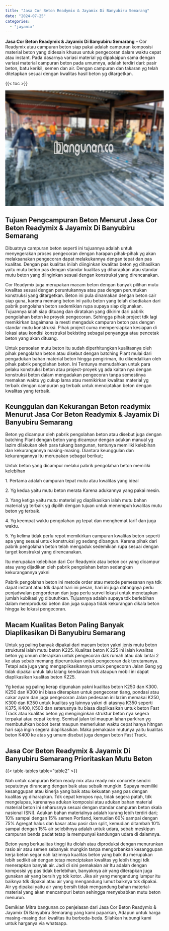 ```yaml
---
title: "Jasa Cor Beton Readymix & Jayamix Di Banyubiru Semarang"
date: "2024-07-25"
categories: 
  - "jayamix"
---
```


**Jasa Cor Beton Readymix & Jayamix Di Banyubiru Semarang** – Cor Readymix atau campuran beton siap pakai adalah campuran komposisi material beton yang didesain khusus untuk pengecoran dalam waktu cepat atau instant. Pada dasarnya variasi material yg dipakaipun sama dengan variasi material campuran beton pada umumnya, adalah terdiri dari: pasir beton, batu kerikil, semen dan air. Dengan campuran dan takaran yg telah ditetapkan sesuai dengan kwalitas hasil beton yg ditargetkan.

{{< toc >}}

![Jasa Cor Beton Readymix & Jayamix Di Banyubiru Semarang](/images/jasa-cor-readymix-54.png)

## Tujuan Pengcampuran Beton Menurut Jasa Cor Beton Readymix & Jayamix Di Banyubiru Semarang

Dibuatnya campuran beton seperti ini tujuannya adalah untuk menyegerakan proses pengecoran dengan harapan pihak-pihak yg akan melaksanakan pengecoran dapat melakukannya dengan tepat dan pas kualitas. Dengan pas kualitas inilah diinginkan kwalitas beton yg dihasilkan yaitu mutu beton pas dengan standar kualitas yg diharapkan atau standar mutu beton yang diinginkan sesuai dengan konstruksi yang direncanakan.

Cor Readymix juga merupakan macam beton dengan banyak pilihan mutu kwalitas sesuai dengan peruntukannya atau pas dengan peruntukan konstruksi yang ditargetkan. Beton ini pula dinamakan dengan beton cair siap guna, karena memang beton ini yaitu beton yang telah disediakan dari pabrik pengolahan beton sedemikian rupa supaya siap digunakan. Tujuannya ialah siap dituang dan diratakan yang dikirim dari pabrik pengolahan beton ke proyek pengecoran. Sehingga pihak project tdk lagi memikirkan bagaimana ia mesti mengaduk campuran beton pas dengan standar mutu konstruksi. Pihak project cuma mempersiapkan kesiapan di lokasi atau kondisi konstruksi bekisting sebagai penyangga atau pencetak beton yang akan dituang.

Untuk persoalan mutu beton itu sudah diperhitungkan kualitasnya oleh pihak pengolahan beton atau disebut dengan batching Plant mulai dari pengadukan bahan material beton hingga pengiriman, itu dikendalikan oleh pihak pabrik pengolahan beton. Ini Tentunya memudahkan untuk para pelaku konstruksi beton atau project-proyek yg ada kaitan nya dengan konstruksi beton dalam mengadakan pengecoran tanpa semestinya memakan waktu yg cukup lama atau memikirkan kwalitas material yg terbaik dengan campuran yg terbaik untuk menciptakan beton dengan kwalitas yang terbaik.

## Keunggulan dan Kekurangan Beton readymix Menurut Jasa Cor Beton Readymix & Jayamix Di Banyubiru Semarang

Beton yg dicampur oleh pabrik pengolahan beton atau disebut juga dengan batching Plant dengan beton yang dicampur dengan adukan manual yg lazim dilakukan oleh para tukang bangunan, tentunya memiliki kelebihan dan kekurangannya masing-masing. Diantara keunggulan dan kekurangannya Itu merupakan sebagai berikut;

Untuk beton yang dicampur melalui pabrik pengolahan beton memiliki kelebihan

1\. Pertama adalah campuran tepat mutu atau kwalitas yang ideal

2\. Yg kedua yaitu mutu beton merata Karena adukannya yang pakai mesin.

3\. Yang ketiga yaitu mutu material yg diaplikasikan ialah mutu bahan material yg terbaik yg dipilih dengan tujuan untuk menempuh kwalitas mutu beton yg terbaik.

4\. Yg keempat waktu pengolahan yg tepat dan menghemat tarif dan juga waktu.

5\. Yg kelima tidak perlu repot memikirkan campuran kwalitas beton seperti apa yang sesuai untuk konstruksi yg sedang dibangun. Karena pihak dari pabrik pengolahan beton telah mengaduk sedemikian rupa sesuai dengan target konstruksi yang direncanakan.

Itu merupakan kelebihan dari Cor Readymix atau beton cor yang dicampur atau yang dijadikan oleh pabrik pengolahan beton sedangkan kekurangannya yakni

Pabrik pengolahan beton ini metode order atau metode pemesanan nya tdk dapat instant atau tdk dapat hari ini pesan, hari ini juga datangnya perlu penjadwalan pengorderan dan juga perlu survei lokasi untuk menetapkan jumlah kubikasi yg dibutuhkan. Tujuannya adalah supaya tdk berlebihan dalam memproduksi beton dan juga supaya tidak kekurangan dikala beton hingga ke lokasi pengecoran.

## Macam Kualitas Beton Paling Banyak Diaplikasikan Di Banyubiru Semarang

Untuk yg paling banyak dipakai dari macam beton yakni jenis mutu beton struktural ialah mutu beton K225. Kualitas beton K 225 ini ialah kwalitas beton yg umum diterapkan untuk pengecoran dak rumah atau dak lantai 2 ke atas sebab memang diperuntukan untuk pengecoran dak terutamanya. Tetapi ada juga yang mengaplikasikannya untuk pengecoran Jalan Gang yg tidak dipakai untuk lalu lalang kendaraan truk ataupun mobil ini dapat diaplikasikan kualitas beton K225.

Yg kedua yg paling kerap digunakan yakni kualitas beton K250 dan K300. K250 dan K300 ini biasa diterapkan untuk pengecoran tiang, pondasi atau cakar ayam dan juga pengecoran Jalan pedesaan ini lazim memakai K250, K300 dan K350 untuk kualitas yg lainnya yakni di atasnya K350 seperti K375, K400, K500 dan seterusnya itu biasa diaplikasikan untuk beton Fast Track atau kualitas beton yg menginginkan struktur beton nya segera terpakai atau cepat kering. Semisal jalan tol maupun lahan parkiran yg membutuhkan bobot berat maupun memerlukan waktu cepat hanya hitngan hari saja ingin segera diaplikasikan. Maka pemakaian mutunya yaitu kualitas beton K400 ke atas yg umum disebut juga dengan beton Fast Track.

## Jasa Cor Beton Readymix & Jayamix Di Banyubiru Semarang Prioritaskan Mutu Beton

{{< table-tables table="table2" >}}

Nah untuk campuran Beton ready mix atau ready mix concrete sendiri sepatutnya dirancang dengan baik atau sebaik mungkin. Supaya memiliki kesanggupan atau kinerja yang baik atau kekuatan yang pas dengan kualitas yg diharapkan. Tdk cepat keropos nya, tidak segera patah, tdk mengelupas, karenanya adukan komposisi atau adukan bahan material material beton ini seharusnya sesuai dengan standar campuran beton skala nasional (SNI). Adukan bahan materialnya adalah kurang lebih terdiri dari; 10% sampai dengan 15% semen Portland, kemudian 60% sampai dengan 75% Agregat halus dan kasar atau pasir dan split, kemudian ditambah 10% sampai dengan 15% air selebihnya adalah untuk udara, sebab meskipun campuran benda padat tetap Ia mempunyai kandungan udara di dalamnya.

Beton yang berkualitas tinggi itu diolah atau diproduksi dengan menurunkan rasio air atau semen sebanyak mungkin tanpa mengorbankan kesanggupan kerja beton segar nah lazimnya kualitas beton yang baik itu merupakan lebih sedikit air dengan tetap menciptakan kwalitas yg lebih tinggi tdk menerapkan banyak air. Jadi di sini pemakaian air Itu adalah dengan komposisi yg pas tidak berlebihan, banyaknya air yang diterapkan juga gunakan air yang bersih yg tdk kotor. Jika air yang mengandung lumpur itu baiknya tdk dipakai atau air yang mengandung lumut baiknya tdk dipakai. Air yg dipakai yaitu air yang bersih tidak mengandung bahan material-material yang akan mencampuri beton sehingga menyebabkan mutu beton menurun.

Demikian Mitra bangunan.co penjelasan dari Jasa Cor Beton Readymix & Jayamix Di Banyubiru Semarang yang kami paparkan, Adapun untuk harga masing-masing dari kwalitas itu berbeda-beda. Silahkan hubungi kami untuk harganya via whatsapp.
